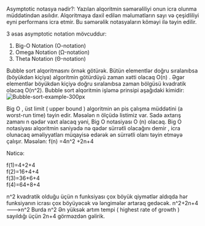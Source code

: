 Asymptotic notasya nədir?: 
 Yazılan alqoritmin səmərəliliyi onun icra olunma müddətindən asılıdır. Alqoritmaya daxil edilən məlumatların sayı və çeşidliliyi eyni performans icra etmir.
 Bu səmərəlik  notasyaların köməyi ilə təyin edilir.

3 əsas asymptotic notation mövcuddur:

1. Big-O Notation (O-notation)
2. Omega Notation (Ω-notation)
3. Theta Notation (Θ-notation)
 
 Bubble sort alqoritmasını örnək götürək. Bütün elementlər doğru sıralanıbsa (böyükdən kiçiyə) algoritmin götürdüyü
zaman xətti olacaq O(n) . Əgər elementlər böyükdən kiçiyə doğru sıralanıbsa zaman bölgüsü kvadratik olacaq O(n^2). Bubble sort alqoritmin işləmə prinsipi
aşağıdaki kimidir:
![Bubble-sort-example-300px](https://user-images.githubusercontent.com/62420106/205504008-86fe75e3-9df3-4726-a7e6-3449c1809382.gif)

Big O , üst limit ( upper bound )  algoritmin ən pis çalışma müddətini (a worst-run time) təyin edir. Məsələn n ölçüdə listimiz var. Sadə axtarış zamanı
 n qədər vaxt alacaq yəni, Big O notasiyası  O (n) olacaq. Big O notasiyası alqoritmin saniyədə nə qədər sürrətli olacağını demir , icra olunacaq əməliyyatları
 müqayisə edərək ən sürrətli olanı təyin etməyə çalışır.
Məsələn: 
f(n) =4n^2 +2n+4 

 Nəticə:
 
f(1)=4+2+4                    
f(2)=16+4+4        
f(3)=36+6+4      
f(4)=64+8+4   

 n^2 kvadratik olduğu üçün n funksiyası çox böyük qiymətlər aldıqda hər funksiyanın icrası çox böyüyəcək və ləngimələr artaraq gedəcək.
n^2+2n+4 ——–>n^2 Burda n^2 Ən yüksək artım tempi ( highest rate of growth ) sayıldığı üçün 2n+4 görməzdən gəlirik.
